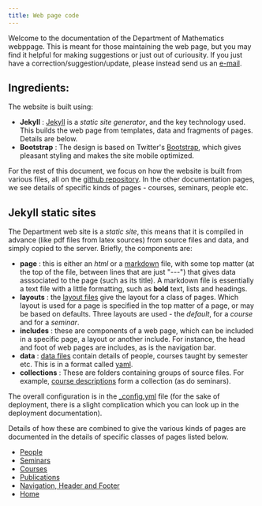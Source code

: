 ```yaml
---
title: Web page code
---
```


Welcome to the documentation of the Department of Mathematics webppage. This is meant for those maintaining the web page, but you may find it helpful for making suggestions or just out of curiousity. If you just have a correction/suggestion/update, please instead send us an [e-mail](mailto:webmaster.math.iisc.ac.in).

## Ingredients:

The website is built using:

* __Jekyll__ : [Jekyll](https://jekyllrb.com/) is a _static site generator_, and the key technology used. This builds the web page from templates, data and fragments of pages. Details are below.
* __Bootstrap__ : The design is based on Twitter's [Bootstrap](https://getbootstrap.com/), which gives pleasant styling and makes the site mobile optimized.

For the rest of this document, we focus on how the website is built from various files, all on the [github repository](https://github.com/siddhartha-gadgil/DeptWeb). In the other documentation pages, we see details of specific kinds of pages - courses, seminars, people etc.

## Jekyll static sites

The Department web site is a _static site_, this means that it is compiled in advance (like pdf files from latex sources) from source files and data, and simply copied to the server. Briefly, the components are:

* __page__ : this is either an _html_ or a [markdown](https://en.wikipedia.org/wiki/Markdown) file, with some top matter (at the top of the file, between lines  that are just "---") that gives data asssociated to the page (such as its title). A markdown file is essentially a text file with a little formatting, such as __bold__ text, lists and headings.
* __layouts__ : the [layout files](https://github.com/siddhartha-gadgil/DeptWeb/tree/master/_layouts) give the layout for a class of pages. Which layout is used for a page is specified in the top matter of a page, or may be based on defaults. Three layouts are used - the _default_, for a _course_ and for a _seminar_.
* __includes__ : these are components of a web page, which can be included in a specific page, a layout or another include. For instance, the head and foot of web pages are includes, as is the navigation bar.
* __data__ : [data files](https://github.com/siddhartha-gadgil/DeptWeb/tree/master/_data) contain details of people, courses taught by semester etc. This is in a format called [yaml](https://en.wikipedia.org/wiki/YAML).
* __collections__ : These are folders containing groups of source files. For example, [course descriptions](https://github.com/siddhartha-gadgil/DeptWeb/tree/master/_all-courses) form a collection (as do seminars).

The overall configuration is in the [\_config.yml](https://github.com/siddhartha-gadgil/DeptWeb/blob/master/_config.yml) file (for the sake of deployment, there is a slight complication which you can look up in the deployment documentation).

Details of how these are combined to give the various kinds of pages are documented in the details of specific classes of pages listed below.

* [People](people.html)
* [Seminars](seminars.html)
* [Courses](courses.html)
* [Publications](publications.html)
* [Navigation, Header and Footer](nav.html)
* [Home](home.html)
